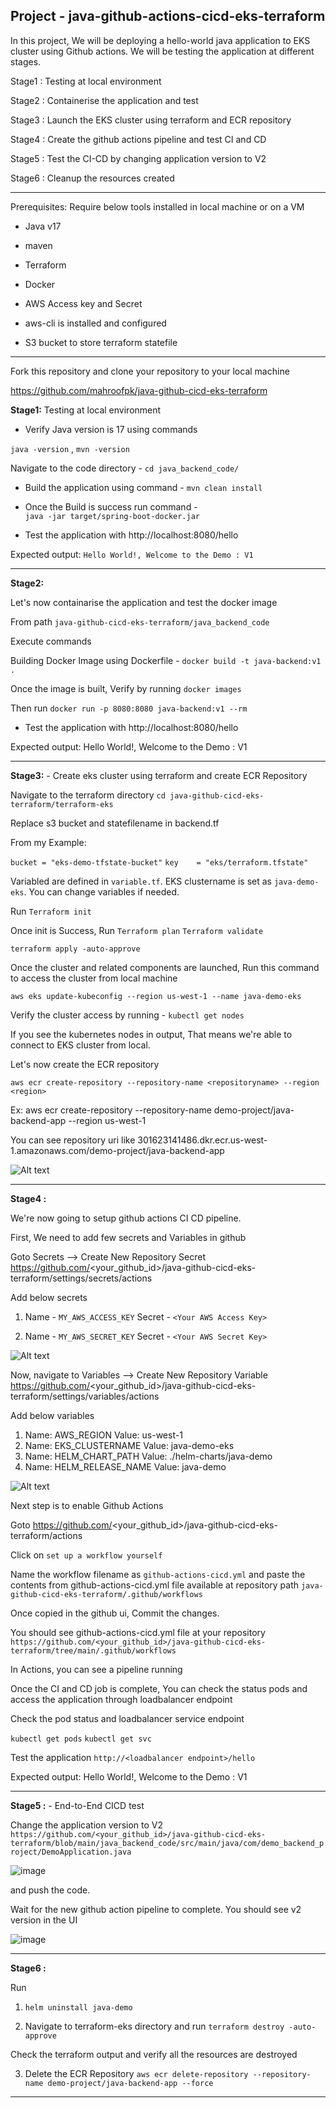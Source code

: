 Project - java-github-actions-cicd-eks-terraform
-----------

In this project, We will be deploying a hello-world java application to EKS cluster using Github actions. 
We will be testing the application at different stages.

Stage1 : Testing at local environment

Stage2 : Containerise the application and test

Stage3 : Launch the EKS cluster using terraform and ECR repository

Stage4 : Create the github actions pipeline and test CI and CD

Stage5 : Test the CI-CD by changing application version to V2

Stage6 : Cleanup the resources created

-----------

Prerequisites:
Require below tools installed in local machine or on a VM

- Java v17
- maven
- Terraform
- Docker

- AWS Access key and Secret
- aws-cli is installed and configured
- S3 bucket to store terraform statefile

-----------

Fork this repository and clone your repository to your local machine

https://github.com/mahroofpk/java-github-cicd-eks-terraform


**Stage1:** Testing at local environment

- Verify Java version is 17 using commands

`java -version` , 
`mvn -version`

Navigate to the code directory - 
`cd java_backend_code/`

- Build the application using command - 
`mvn clean install`

- Once the Build is success run command -  
`java -jar target/spring-boot-docker.jar`

- Test the application with 
http://localhost:8080/hello

Expected output:
`Hello World!, Welcome to the Demo : V1`

-----------

**Stage2:**

Let's now containarise the application and test the docker image

From path `java-github-cicd-eks-terraform/java_backend_code`

Execute commands

Building Docker Image using Dockerfile - 
`docker build -t java-backend:v1 .`

Once the image is built, Verify by running `docker images`

Then run
`docker run -p 8080:8080 java-backend:v1 --rm`

- Test the application with 
http://localhost:8080/hello

Expected output:
Hello World!, Welcome to the Demo : V1


-----------

**Stage3:** - Create eks cluster using terraform and create ECR Repository

Navigate to the terraform directory
`cd java-github-cicd-eks-terraform/terraform-eks`

Replace s3 bucket and statefilename in backend.tf

From my Example:

`bucket = "eks-demo-tfstate-bucket"`
`key    = "eks/terraform.tfstate"`

Variabled are defined in `variable.tf`. EKS clustername is set as `java-demo-eks`.
You can change variables if needed.

Run
`Terraform init`

Once init is Success, Run
`Terraform plan`
`Terraform validate`

`terraform apply -auto-approve`

Once the cluster and related components are launched,
Run this command to access the cluster from local machine

`aws eks update-kubeconfig --region us-west-1 --name java-demo-eks`

Verify the cluster access by running - 
`kubectl get nodes`

If you see the kubernetes nodes in output, That means we're able to connect to EKS cluster from local.


Let's now create the ECR repository

`aws ecr create-repository --repository-name <repositoryname> --region <region>`

Ex: aws ecr create-repository --repository-name demo-project/java-backend-app --region us-west-1

You can see repository uri like
301623141486.dkr.ecr.us-west-1.amazonaws.com/demo-project/java-backend-app

![Alt text](image-1.png)


-----------

**Stage4 :**

We're now going to setup github actions CI CD pipeline.

First, We need to add few secrets and Variables in github


Goto Secrets --> Create New Repository Secret
https://github.com/<your_github_id>/java-github-cicd-eks-terraform/settings/secrets/actions

Add below secrets
1. Name - `MY_AWS_ACCESS_KEY`
   Secret - `<Your AWS Access Key>`

2. Name - `MY_AWS_SECRET_KEY`
   Secret - `<Your AWS Secret Key>`

![Alt text](image-2.png)

Now, navigate to Variables --> Create New Repository Variable
https://github.com/<your_github_id>/java-github-cicd-eks-terraform/settings/variables/actions

Add below variables
1. Name: AWS_REGION
   Value: us-west-1
2. Name: EKS_CLUSTERNAME
   Value: java-demo-eks
3. Name: HELM_CHART_PATH
   Value: ./helm-charts/java-demo
4. Name: HELM_RELEASE_NAME
   Value: java-demo

![Alt text](image.png)

Next step is to enable Github Actions

Goto
https://github.com/<your_github_id>/java-github-cicd-eks-terraform/actions

Click on `set up a workflow yourself`

Name the workflow filename as `github-actions-cicd.yml`
and paste the contents from github-actions-cicd.yml file available at repository path `java-github-cicd-eks-terraform/.github/workflows`

Once copied in the github ui, Commit the changes.

You should see github-actions-cicd.yml file at your repository
`https://github.com/<your_github_id>/java-github-cicd-eks-terraform/tree/main/.github/workflows`

In Actions, you can see a pipeline running

Once the CI and CD job is complete, You can check the status pods and access the application through loadbalancer endpoint

Check the pod status and loadbalancer service endpoint

`kubectl get pods`
`kubectl get svc`

Test the application
`http://<loadbalancer endpoint>/hello`

Expected output:
Hello World!, Welcome to the Demo : V1

-----------


**Stage5 :** - End-to-End CICD test

Change the application version to V2
`https://github.com/<your_github_id>/java-github-cicd-eks-terraform/blob/main/java_backend_code/src/main/java/com/demo_backend_project/DemoApplication.java`

![image](https://github.com/mahroofpk/java-github-cicd-eks-terraform/assets/24579783/7daf0bb3-4d0d-43b7-a23a-bc7530a16208)

and push the code.

Wait for the new github action pipeline to complete. You should see v2 version in the UI

![image](https://github.com/mahroofpk/java-github-cicd-eks-terraform/assets/24579783/4a0ee1b1-0f3c-4907-a94b-67bc1a45585b)


-----------

**Stage6 :**

Run
1. `helm uninstall java-demo`

2. Navigate to terraform-eks directory and run
`terraform destroy -auto-approve`

Check the terraform output and verify all the resources are destroyed

3. Delete the ECR Repository
   `aws ecr delete-repository --repository-name demo-project/java-backend-app --force`


-----------



